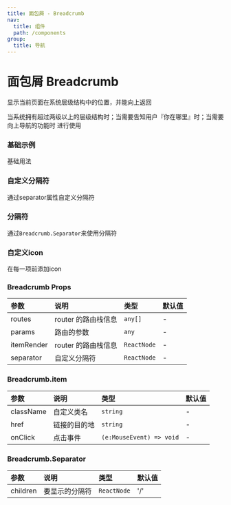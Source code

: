 ```yaml
---
title: 面包屑 - Breadcrumb
nav:
  title: 组件
  path: /components
group:
  title: 导航
---
```


# 面包屑 Breadcrumb

显示当前页面在系统层级结构中的位置，并能向上返回

当系统拥有超过两级以上的层级结构时；当需要告知用户『你在哪里』时；当需要向上导航的功能时 进行使用


### 基础示例

基础用法

<code src="./demos/basic.tsx"></code>

### 自定义分隔符

通过separator属性自定义分隔符

<code src="./demos/sepatarator.tsx"></code>

### 分隔符

通过`Breadcrumb.Separator`来使用分隔符

<code src="./demos/separatorItem.tsx"></code>

### 自定义icon

在每一项前添加icon

<code src="./demos/icon.tsx"></code>
### Breadcrumb Props

| 参数       | 说明                | 类型        | 默认值 |
| :--------- | :------------------ | :---------- | :----- |
| routes     | router 的路由栈信息 | `any[]`     | -      |
| params     | 路由的参数          | `any`       | -      |
| itemRender | router 的路由栈信息 | `ReactNode` | -      |
| separator  | 自定义分隔符        | `ReactNode` | -      |

### Breadcrumb.item

| 参数      | 说明         | 类型                     | 默认值 |
| :-------- | :----------- | :----------------------- | :----- |
| className | 自定义类名   | `string`                 | -      |
| href      | 链接的目的地 | `string`                 | -      |
| onClick   | 点击事件     | `(e:MouseEvent) => void` | -      |

### Breadcrumb.Separator

| 参数     | 说明           | 类型        | 默认值 |
| :------- | :------------- | :---------- | :----- |
| children | 要显示的分隔符 | `ReactNode` | '/'    |
